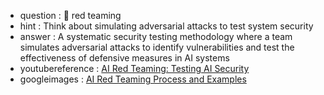 - question : 🔴 red teaming
- hint : Think about simulating adversarial attacks to test system security
- answer : A systematic security testing methodology where a team simulates adversarial attacks to identify vulnerabilities and test the effectiveness of defensive measures in AI systems
- youtubereference : <a href="https://www.youtube.com/watch?v=vV4KJQ2rOe4" target="_blank">AI Red Teaming: Testing AI Security</a>
- googleimages : <a href="https://www.google.com/search?q=red+teaming+AI+security+testing+methodology&tbm=isch" target="_blank">AI Red Teaming Process and Examples</a>
